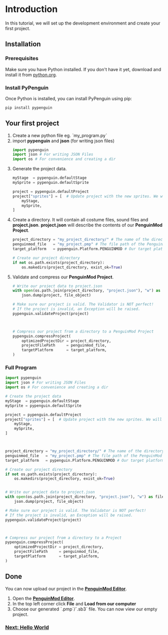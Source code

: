 # Introduction
In this tutorial, we will set up the development environment and create your first project.
## Installation

### Prerequisites
Make sure you have Python installed. If you don't have it yet, download and install it from [python.org](https://www.python.org/downloads/).

### Install PyPenguin
Once Python is installed, you can install PyPenguin using pip:

```sh
pip install pypenguin
```

## Your first project
1. Create a new python file eg. ˋmy_program.pyˋ
2. import **pypenguin** and **json** (for writing json files)
    ```py
    import pypenguin
    import json # For writing JSON Files
    import os # For convenience and creating a dir
    ```
3. Generate the project data.
    ```py
    myStage  = pypenguin.defaultStage
    mySprite = pypenguin.defaultSprite

    project = pypenguin.defaultProject
    project["sprites"] = [  # Update project with the new sprites. We will modify them in the future.
        myStage,
        mySprite,
    ]
    ```
4. Create a directory. It will contain all costume files, sound files and **project.json**. **project.json** will describe the contents of our **PenguinMod Project**.
    ```py
    project_directory = "my_project_directory/" # The name of the directory, you just created.
    penguinmod_file   = "my_project.pmp" # The file path of the PenguinMod Project, that will be created.
    target_platform   = pypenguin.Platform.PENGUINMOD # Our target platform. May also be Platform.SCRATCH.

    # Create our project directory
    if not os.path.exists(project_directory):
        os.makedirs(project_directory, exist_ok=True)
    ```
5. Validate and compress our **PenguinMod Project**.
    ```py
    # Write our project data to project.json
    with open(os.path.join(project_directory, "project.json"), "w") as file_object:
        json.dump(project, file_object) 

    # Make sure our project is valid. The Validator is NOT perfect!
    # If the project is invalid, an Exception will be raised.
    pypenguin.validateProject(project)



    # Compress our project from a directory to a PenguinMod Project
    pypenguin.compressProject(
        optimizedProjectDir = project_directory,
        projectFilePath     = penguinmod_file, 
        targetPlatform      = target_platform,
    )
    ```

### Full Program
```py
import pypenguin
import json # For writing JSON Files
import os # For convenience and creating a dir

# Create the project data
myStage  = pypenguin.defaultStage
mySprite = pypenguin.defaultSprite

project = pypenguin.defaultProject
project["sprites"] = [  # Update project with the new sprites. We will modify them in the future.
    myStage,
    mySprite,
]



project_directory = "my_project_directory/" # The name of the directory, you just created.
penguinmod_file   = "my_project.pmp" # The file path of the PenguinMod Project, that will be created.     Change this to [...].sb3 for Scratch Projects.
target_platform   = pypenguin.Platform.PENGUINMOD # Our target platform. May also be Platform.SCRATCH.

# Create our project directory
if not os.path.exists(project_directory):
    os.makedirs(project_directory, exist_ok=True)


# Write our project data to project.json
with open(os.path.join(project_directory, "project.json"), "w") as file_object:
    json.dump(project, file_object) 

# Make sure our project is valid. The Validator is NOT perfect!
# If the project is invalid, an Exception will be raised.
pypenguin.validateProject(project)



# Compress our project from a directory to a Project
pypenguin.compressProject(
    optimizedProjectDir = project_directory,
    projectFilePath     = penguinmod_file, 
    targetPlatform      = target_platform,
)
```

## Done
You can now upload our project in the [**PenguinMod Editor**](https://studio.penguinmod.com/editor.html).
1. Open the [**PenguinMod Editor**](https://studio.penguinmod.com/editor.html).
2. In the top left corner click **File** and **Load from our computer**
3. Choose our generated ˋ.pmpˋ/ˋ.sb3ˋ file.
You can now view our empty project.

### [Next: Hello World](hello_world.md)
